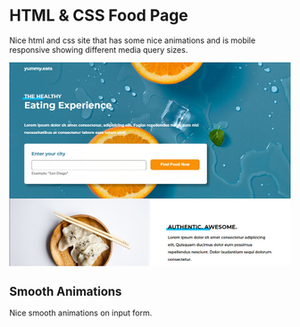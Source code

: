 # HTML & CSS Food Page
Nice html and css site that has some nice animations and is mobile responsive showing different media query sizes.

![Screenshot](food-site.jpg)

## Smooth Animations
Nice smooth animations on input form.
